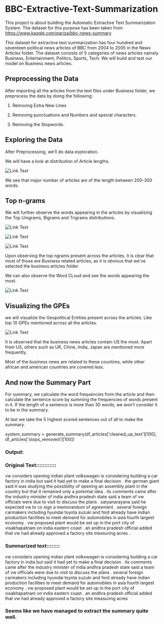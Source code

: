 # BBC-Extractive-Text-Summarization
This project is about building the Automatic Extractive Text Summarization System. The dataset for this purpose has been taken from https://www.kaggle.com/pariza/bbc-news-summary

This dataset for extractive text summarization has four hundred and seventeen political news articles of BBC from 2004 to 2005 in the News Articles folder.
The dataset consists of 5 categories of news articles namely Business, Entertainment, Politics, Sports, Tech. We will build and test our model on Business news articles.

## Preprocessing the Data

After importing all the articles from the text files under Business folder, we preprocess the data by doing the following:

   1. Removing Extra New Lines

   2. Removing punctuations and Numbers and special characters.

   3. Removing the Stopwords.

## Exploring the Data

After Preprocessing, we'll do data exploration.

We will have a look at distribution of Article lengths.

![Link Text](https://github.com/SamSKore/BBC-Extractive-Text-Summarization/blob/master/Vizualizations/article_len_dist.PNG)

We see that major number of articles are of the length between 200-300 words.

## Top n-grams

We will further observe the words appearing in the articles by visualizing the Top Unigrams, Bigrams and Trigrams distributions.

![Link Text](https://github.com/SamSKore/BBC-Extractive-Text-Summarization/blob/master/Vizualizations/Top_Unigrams.PNG)

![Link Text](https://github.com/SamSKore/BBC-Extractive-Text-Summarization/blob/master/Vizualizations/Top_Bigrams.PNG)

![Link Text](https://github.com/SamSKore/BBC-Extractive-Text-Summarization/blob/master/Vizualizations/Top_Trigrams.PNG)

Upon observing the top ngrams present across the articles, it is clear that most of those are Business related articles, as it is obvious that we've selected the business articles folder.

We can also observe the Word CLoud and see the words appearing the most.

![Link Text](https://github.com/SamSKore/BBC-Extractive-Text-Summarization/blob/master/Vizualizations/Word_Cloud.PNG)

## Visualizing the GPEs

we will visualize the Geopolitical Entities present across the articles. Like top 10 GPEs mentioned across all the articles.

![Link Text](https://github.com/SamSKore/BBC-Extractive-Text-Summarization/blob/master/Vizualizations/Top_GPEs.PNG)

It is observed that the business news articles contain US the most. Apart from US, others such as UK, Chine, India, Japan are mentioned more frequently.

Most of the business news are related to these countires, while other african and american countries are covered less.

## And now the Summary Part

For summary, we calculate the word frequencies from the article and then calculate the sentence score by summing the frequencies of words present in it. If the length of a sentence is more than 30 words, we won't consider it to be in the summary.

At last we take the 5 highest scored sentences out of all to make the summary.


system_summary = generate_summary(df_articles['cleaned_up_text'][100], df_articles['stops_removed'][100])

### Output:

### Original Text::::::::::::

vw considers opening indian plant volkswagen is considering building a car factory in india but said it had yet to make a final decision . the german giant said it was studying the possibility of opening an assembly plant in the country but that it remained only a potential idea . its comments came after the industry minister of india andhra pradesh state said a team of vw officials were due to visit to discuss the plans . satyanarayana said he expected vw to co sign a memorandum of agreement . several foreign carmakers including hyundai toyota suzuki and ford already have indian production facilities to meet demand for automobiles in asia fourth largest economy . vw proposed plant would be set up in the port city of visakhapatnam on india eastern coast . an andhra pradesh official added that vw had already approved a factory site measuring acres .


### Summarized text::::::::

vw considers opening indian plant volkswagen is considering building a car factory in india but said it had yet to make a final decision . its comments came after the industry minister of india andhra pradesh state said a team of vw officials were due to visit to discuss the plans . several foreign carmakers including hyundai toyota suzuki and ford already have indian production facilities to meet demand for automobiles in asia fourth largest economy . vw proposed plant would be set up in the port city of visakhapatnam on india eastern coast . an andhra pradesh official added that vw had already approved a factory site measuring acres 

### Seems like we have managed to extract the summary quite well.

